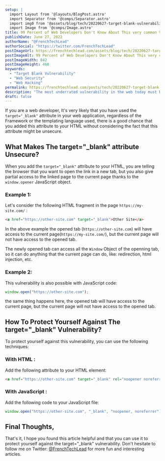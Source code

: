 ```yaml
---
setup: |
  import Layout from '@layouts/BlogPost.astro'
  import Separator from '@comps/Separator.astro'
  import img0 from '@assets/blog/tech/20220627-target-blank-vulnerability/0.png'
  import Image from '@comps/Image.astro'
title: 99 Percent of Web Developers Don't Know About This very common Vulnerability
publishDate: June 27, 2022
authorName: "@FrenchTechLead"
authorSocial: "https://twitter.com/FrenchTechLead"
postImageUrl: https://frenchtechlead.com/assets/blog/tech/20220627-target-blank-vulnerability/0.png
postImageAlt: 99 Percent of Web Developers Don't Know About This very common Vulnerability
postImageWidth: 842
postImageHeight: 468
keywords:
  - "Target Blank Vulnerability"
  - "Web Security"
  - "Web Hacking"
permalink: https://frenchtechlead.com/posts/tech/20220627-target-blank-vulnerability/
description: "The most underrated vulnerability in the web today must be the targeet blank vulnerability, let's see how to exploit it in this article."
draft: false
---
```

If you are a web developer, It's very likely that you have used the `target="_blank"` attribute in your web application, regardless of the Framework or the templating language used, there is a good chance that you added this attribute to your HTML without considering the fact that this attribute might be unsecure.

<Separator/>

## What Makes The target="_blank" attribute Unsecure?
When you add the `target="_blank"` attribute to your HTML, you are telling the browser that you want to open the link in a new tab, but you also give partial access to the linked page to the current page thanks to the `window.opener` JavaScript object.

<Separator/>

### Example 1:
Let's consider the following HTML fragment in the page `https://my-site.com/` :

```html
<a href="https://other-site.com" target="_blank">Other Site</a>
``` 
In the above example the opened tab (`https://other-site.com`) will have access to the current page(`https://my-site.com/`), but the current page will not have access to the opened tab.


The newly opened tab can access all the `Window` Object of the openning tab, so it can do anything that the current page can do, like: redirection, html injection, etc.

<Separator/>

### Example 2:
This vulnerability is also possible with JavaScript code:

```js
window.open("https://other-site.com");
```
the same thing happens here, the opened tab will have access to the current page, but the current page will not have access to the opened tab.

<Separator/>

## How To Protect Yourself Against The target="_blank" Vulnerability?
To protect yourself against this vulnerability, you can use the following techniques:
### With HTML :
Add the following attribute to your HTML element:

```html
<a href="https://other-site.com" target="_blank" rel="noopener noreferrer">Other Site</a>
```
### With JavaScript :
Add the following code to your JavaScript file:

```js
window.open("https://other-site.com", "_blank", "noopener, noreferrer");
```

<Separator/>

## Final Thoughts,

That's it, I hope you found this article helpful and that you can use it to protect yourself against the target="_blank" vulnerability.
Don't hesitate to follow me on Twitter: [@FrenchTechLead](https://twitter.com/FrenchTechLead) for more fun and interesting articles.